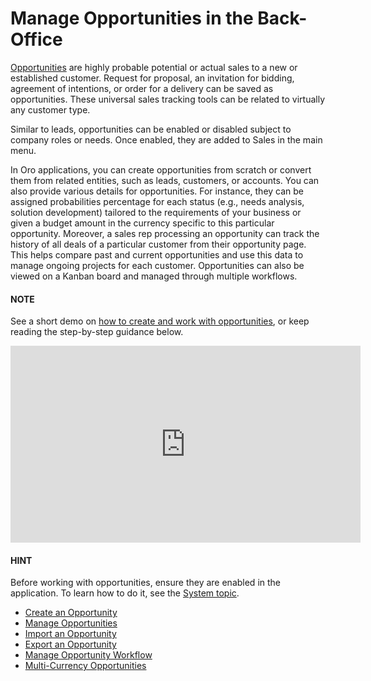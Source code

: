 <a id="user-guide-system-channel-entities-opportunities"></a>

# Manage Opportunities in the Back-Office

[Opportunities](../../../glossary.md#term-Opportunity) are highly probable potential or actual sales to a new or established customer. Request for proposal, an invitation for bidding, agreement of intentions, or order for a delivery can be saved as opportunities. These universal sales tracking tools can be related to virtually any customer type.

Similar to leads, opportunities can be enabled or disabled subject to company roles or needs. Once enabled, they are added to Sales in the main menu.

In Oro applications, you can create opportunities from scratch or convert them from related entities, such as leads, customers, or accounts. You can also provide various details for opportunities. For instance, they can be assigned probabilities percentage for each status (e.g., needs analysis, solution development) tailored to the requirements of your business or given a budget amount in the currency specific to this particular opportunity. Moreover, a sales rep processing an opportunity can track the history of all deals of a particular customer from their opportunity page. This helps compare past and current opportunities and use this data to manage ongoing projects for each customer. Opportunities can also be viewed on a Kanban board and managed through multiple workflows.

#### NOTE
See a short demo on <a href="https://academy.oroinc.com/media-library/create-work-opportunity/" target="_blank">how to create and work with opportunities</a>, or keep reading the step-by-step guidance below.

<iframe width="560" height="315" src="https://www.youtube.com/embed/662N4sMvyvc" frameborder="0" allowfullscreen></iframe>

#### HINT
Before working with opportunities, ensure they are enabled in the application. To learn how to do it, see the [System topic](../../system/configuration/crm/index.md#configuration-guide-crm-configuration).

<!-- fa-bars = fa-navicon -->
<!-- Ic Tiles is used as Set As Default in saved views, and as tiles in display layout options -->
<!-- IcPencil refers to Rename in Commerce and Inline Editing in CRM -->
<!-- Check mark in the square. -->
<!-- SortDesc is also used as drop-down arrow -->

* [Create an Opportunity](create.md)
* [Manage Opportunities](manage.md)
* [Import an Opportunity](import.md)
* [Export an Opportunity](export.md)
* [Manage Opportunity Workflow](flows.md)
* [Multi-Currency Opportunities](multi-currency.md)

